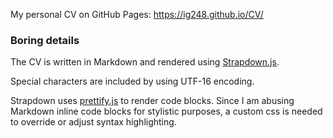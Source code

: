My personal CV on GitHub Pages: https://ig248.github.io/CV/

### Boring details

The CV is written in Markdown and rendered using [Strapdown.js](http://strapdownjs.com/).

Special characters are included by using UTF-16 encoding.

Strapdown uses [prettify.js](https://github.com/google/code-prettify) to render code blocks. Since I am abusing Markdown inline code blocks for stylistic purposes, a custom css is needed to override or adjust syntax highlighting.
